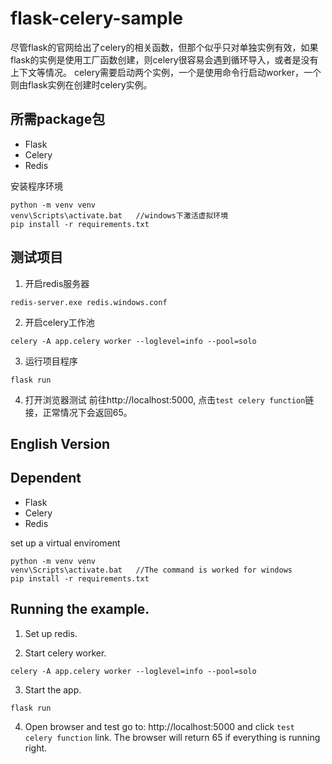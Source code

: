# flask-celery-sample

尽管flask的官网给出了celery的相关函数，但那个似乎只对单独实例有效，如果flask的实例是使用工厂函数创建，则celery很容易会遇到循环导入，或者是没有上下文等情况。
celery需要启动两个实例，一个是使用命令行启动worker，一个则由flask实例在创建时celery实例。

## 所需package包
* Flask
* Celery
* Redis

安装程序环境
```
python -m venv venv
venv\Scripts\activate.bat   //windows下激活虚拟环境
pip install -r requirements.txt
```

## 测试项目
1. 开启redis服务器
```
redis-server.exe redis.windows.conf
```

2. 开启celery工作池
```
celery -A app.celery worker --loglevel=info --pool=solo
```

3. 运行项目程序
```
flask run
```

4. 打开浏览器测试
前往http://localhost:5000,
点击`test celery function`链接，正常情况下会返回65。



## English Version

## Dependent
* Flask
* Celery
* Redis

set up a virtual enviroment
```
python -m venv venv
venv\Scripts\activate.bat   //The command is worked for windows
pip install -r requirements.txt
```

## Running the example.
1. Set up redis.

2. Start celery worker.
```
celery -A app.celery worker --loglevel=info --pool=solo
```

3. Start the app.
```
flask run
```

4. Open browser and test
go to: http://localhost:5000 and click `test celery function` link. The browser will return 65 if everything is running right.
